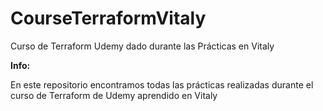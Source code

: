 # CourseTerraformVitaly
Curso de Terraform Udemy dado durante las Prácticas en Vitaly

**Info:**

En este repositorio encontramos todas las prácticas realizadas 
durante el curso de Terraform de Udemy aprendido en Vitaly
